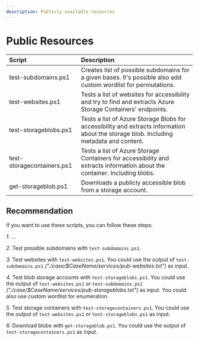 ```yaml
---
description: Publicly available resources
---
```


# Public Resources

| Script  | Description  |
| :--- | :--- |
| test-subdomains.ps1 | Creates list of possible subdomains for a given bases. It's possible also add custom wordlist for permutations. |
| test-websites.ps1 | Tests a list of websites for accessibility and try to find and extracts Azure Storage Containers' endpoints. |
| test-storageblobs.ps1 | Tests a list of Azure Storage Blobs for accessibility and extracts information about the storage blob. Including metadata and content. |
| test-storagecontainers.ps1 | Tests a list of Azure Storage Containers for accessibility and extracts information about the container. Including blobs. |
| get-storageblob.ps1 | Downloads a publicly accessible blob from a storage account. |

## Recommendation

If you want to use these scripts, you can follow these steps:

*1.* ...

*2.* Test possible subdomains with `test-subdomains.ps1`.

*3.* Test websites with `test-websites.ps1`. You could use the output of
`test-subdomains.ps1` *("./case/\$CaseName/services/pub-websites.txt")* as input.

*4.* Test blob storage accounts with `test-storageblobs.ps1`. You could use
the output of `test-websites.ps1` or `test-subdomains.ps1`
*("./case/\$CaseName/services/pub-storageblobs.txt")* as input. You could
also use custom wordlist for enumeration.

*5.* Test storage containers with `test-storagecontainers.ps1`. You could use
the output of `test-websites.ps1` or `test-storageblobs.ps1` as input.

*6.* Download blobs with `get-storageblob.ps1`. You could use the output of
`test-storagecontainers.ps1` as input.
